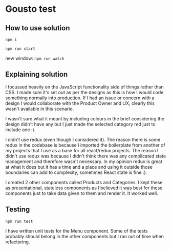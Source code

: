 # Gousto test

## How to use solution
`npm i`

`npm run start`

new window:
`npm run watch`

## Explaining solution

I focussed heavily on the JavaScript functionality side of things rather than CSS. I made sure it's set out as per the designs
as this is how I would code something normally into production. If I had an issue or concern with a design I would collaborate
with the Product Owner and UX, clearly this wasn't available in this scenario.

I wasn't sure what it meant by including colours in the brief considering the design didn't have any but I just made the selected
category red just to include one :).

I didn't use redux (even though I considered it). The reason there is some redux in the codebase is because I imported the boilerplate from another of my projects that I use as a base for all react/redux projects.
The reason I didn't use redux was because I didn't think there was any complicated state management and therefore wasn't necessary.
In my opinion redux is great at what it does but it has a time and a place and using it outside those boundaries can add to complexity, sometimes React state is fine :).

I created 2 other components called Products and Categories. I kept these as presentational, stateless components as I believed it was best for these components just to take data given to them and render it. It worked well.

## Testing
`npm run test`

I have written unit tests for the Menu component. Some of the tests probably should belong in the other components but I ran out of time when refactoring.
